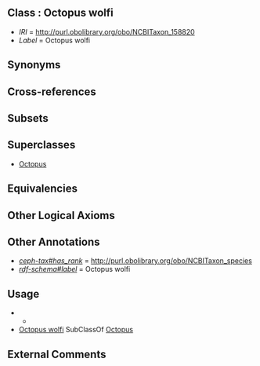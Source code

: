 
## Class : Octopus wolfi

 * *IRI* = http://purl.obolibrary.org/obo/NCBITaxon_158820
 * *Label* = Octopus wolfi

## Synonyms


## Cross-references


## Subsets


## Superclasses

 * [Octopus](../../NCBITaxon/43/NCBITaxon_6643.md)

## Equivalencies


## Other Logical Axioms


## Other Annotations

 * *[ceph-tax#has_rank](../../ceph-tax#has/nk/ceph-tax#has_rank.md)* = http://purl.obolibrary.org/obo/NCBITaxon_species
 * *[rdf-schema#label](../../el/rdf-schema#label.md)* = Octopus wolfi

## Usage

 * -
 * [Octopus wolfi](../../NCBITaxon/20/NCBITaxon_158820.md) SubClassOf [Octopus](../../NCBITaxon/43/NCBITaxon_6643.md)

## External Comments

